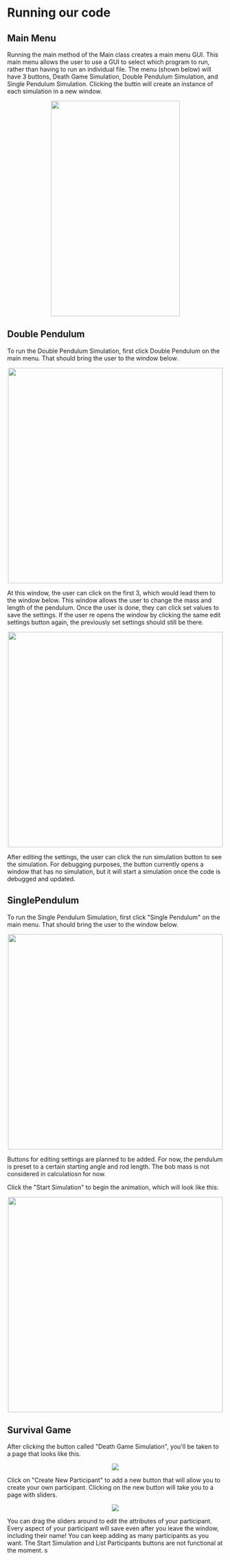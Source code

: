 # Running our code

## Main Menu

Running the main method of the Main class creates a main menu GUI. This main menu allows the user to use a GUI to select which program to run, rather than having to run an individual file. The menu (shown below) will have 3 buttons, Death Game Simulation, Double Pendulum Simulation, and Single Pendulum Simulation. Clicking the buttin will create an instance of each simulation in a new window.

<p align="center">
  <img width="300" height="500" src="https://github.com/tonyhieu/P1-Tactical-Apes/blob/main/media/main.PNG">
</p>


## Double Pendulum

To run the Double Pendulum Simulation, first click Double Pendulum on the main menu. That should bring the user to the window below.

<p align="center">
  <img height="500" src="https://github.com/tonyhieu/P1-Tactical-Apes/blob/main/media/double.PNG">
</p>

At this window, the user can click on the first 3, which would lead them to the window below. This window allows the user to change the mass and length of the pendulum. Once the user is done, they can click set values to save the settings. If the user re opens the window by clicking the same edit settings button again, the previously set settings should still be there.

<p align="center">
  <img height="500" src="https://github.com/tonyhieu/P1-Tactical-Apes/blob/main/media/doublepen.PNG">
</p>

After editing the settings, the user can click the run simulation button to see the simulation. For debugging purposes, the button currently opens a window that has no simulation, but it will start a simulation once the code is debugged and updated.

## SinglePendulum

To run the Single Pendulum Simulation, first click "Single Pendulum" on the main menu. That should bring the user to the window below.

<p align="center">
  <img height="500" src="https://github.com/tonyhieu/P1-Tactical-Apes/blob/main/media/SinglePendulumMenu.PNG">
</p>

Buttons for editing settings are planned to be added. For now, the pendulum is preset to a certain starting angle and rod length. The bob mass is not considered in calculatiosn for now. 

Click the "Start Simulation" to begin the animation, which will look like this:
<p align="center">
  <img height="500" src="https://github.com/tonyhieu/P1-Tactical-Apes/blob/main/media/SinglePendulumAnimation.PNG">
</p>


## Survival Game

After clicking the button called "Death Game Simulation", you'll be taken to a page that looks like this.

<p align="center">
  <img src="https://github.com/tonyhieu/P1-Tactical-Apes/blob/main/media/survGameMenu.PNG">
</p>

Click on "Create New Participant" to add a new button that will allow you to create your own participant. Clicking on the new button will take you to a page with sliders.

<p align="center">
  <img src="https://github.com/tonyhieu/P1-Tactical-Apes/blob/main/media/survGameEditor.PNG">
</p>

You can drag the sliders around to edit the attributes of your participant. Every aspect of your participant will save even after you leave the window, including their name! You can keep adding as many participants as you want. The Start Simulation and List Participants buttons are not functional at the moment.
s
